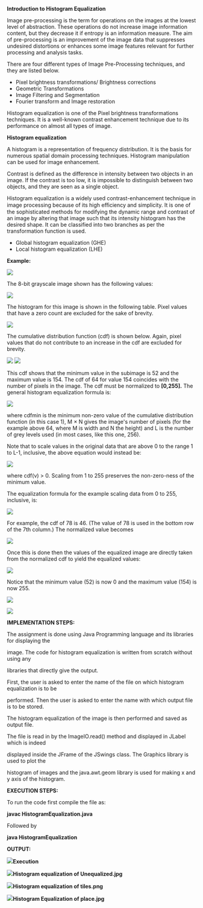 **Introduction to Histogram Equalization**

Image pre-processing is the term for operations on the images at the lowest level of abstraction. These operations do not increase image information content, but they decrease it if entropy is an information measure. The aim of pre-processing is an improvement of the image data that suppresses undesired distortions or enhances some image features relevant for further processing and analysis tasks.

There are four different types of Image Pre-Processing techniques, and they are listed below.

-   Pixel brightness transformations/ Brightness corrections
-   Geometric Transformations
-   Image Filtering and Segmentation
-   Fourier transform and Image restoration

Histogram equalization is one of the Pixel brightness transformations techniques. It is a well-known contrast enhancement technique due to its performance on almost all types of image.

**Histogram equalization**

A histogram is a representation of frequency distribution. It is the basis for numerous spatial domain processing techniques. Histogram manipulation can be used for image enhancement.

Contrast is defined as the difference in intensity between two objects in an image. If the contrast is too low, it is impossible to distinguish between two objects, and they are seen as a single object.

Histogram equalization is a widely used contrast-enhancement technique in image processing because of its high eﬃciency and simplicity. It is one of the sophisticated methods for modifying the dynamic range and contrast of an image by altering that image such that its intensity histogram has the desired shape. It can be classified into two branches as per the transformation function is used.

-   Global histogram equalization (GHE)
-   Local histogram equalization (LHE)

**Example:**

**![](media/699793f114d6ee7b3a1f83a7943a781c.png)**

The 8-bit grayscale image shown has the following values:

![](media/098b45a2e4e4b669e95853d17973b79d.png)

The histogram for this image is shown in the following table. Pixel values that have a zero count are excluded for the sake of brevity.

![](media/987b95040dfc54370d4b8e821366e18e.png)

The cumulative distribution function (cdf) is shown below. Again, pixel values that do not contribute to an increase in the cdf are excluded for brevity.

![](media/79cbc41c382b045f380cc6304fea7054.png) ![](media/4dbb29336082e182e270f3416550ccd6.png)

This cdf shows that the minimum value in the subimage is 52 and the maximum value is 154. The cdf of 64 for value 154 coincides with the number of pixels in the image. The cdf must be normalized to **[0,255].** The general histogram equalization formula is:

![](media/4e3ddc0c01f380b9d46a5256f7b3ca67.png)

where cdfmin is the minimum non-zero value of the cumulative distribution function (in this case 1), M × N gives the image's number of pixels (for the example above 64, where M is width and N the height) and L is the number of grey levels used (in most cases, like this one, 256).

Note that to scale values in the original data that are above 0 to the range 1 to L-1, inclusive, the above equation would instead be:

![](media/59dd30cae478227e74a8d7abc392df4a.png)

where cdf(v) \> 0. Scaling from 1 to 255 preserves the non-zero-ness of the minimum value.

The equalization formula for the example scaling data from 0 to 255, inclusive, is:

![](media/5eef91d3d52ca1df8f7c4204712bf9ca.png)

For example, the cdf of 78 is 46. (The value of 78 is used in the bottom row of the 7th column.) The normalized value becomes

![](media/b94500244f2fb2daee1d3e0e5fa304c8.png)

Once this is done then the values of the equalized image are directly taken from the normalized cdf to yield the equalized values:

![](media/bff3b30b987798e4b748e27a4efef543.png)

Notice that the minimum value (52) is now 0 and the maximum value (154) is now 255.

![](media/2e4d531071f369ba81810febd75008ef.png)

![](media/2e4d531071f369ba81810febd75008ef.png)

**IMPLEMENTATION STEPS:**

The assignment is done using Java Programming language and its libraries for displaying the

image. The code for histogram equalization is written from scratch without using any

libraries that directly give the output.

First, the user is asked to enter the name of the file on which histogram equalization is to be

performed. Then the user is asked to enter the name with which output file is to be stored.

The histogram equalization of the image is then performed and saved as output file.

The file is read in by the ImageIO.read() method and displayed in JLabel which is indeed

displayed inside the JFrame of the JSwings class. The Graphics library is used to plot the

histogram of images and the java.awt.geom library is used for making x and y axis of the histogram.

**EXECUTION STEPS:**

To run the code first compile the file as:

**javac HistogramEqualization.java**

Followed by

**java HistogramEqualization**

**OUTPUT:**

**![](media/f428ce9ff1eed64a74de2e8abfa0c8f3.jpg)Execution**

**![](media/0dc8ee2ca388742128a75e207caa3ae9.jpg)Histogram equalization of Unequalized.jpg**

**![](media/3bdee08a72a43820071e8870ef66fa20.jpg)Histogram equalization of tiles.png**

**![](media/4f1933d78eb8efd5719b338c99a0433e.jpg)Histogram Equalization of place.jpg**

